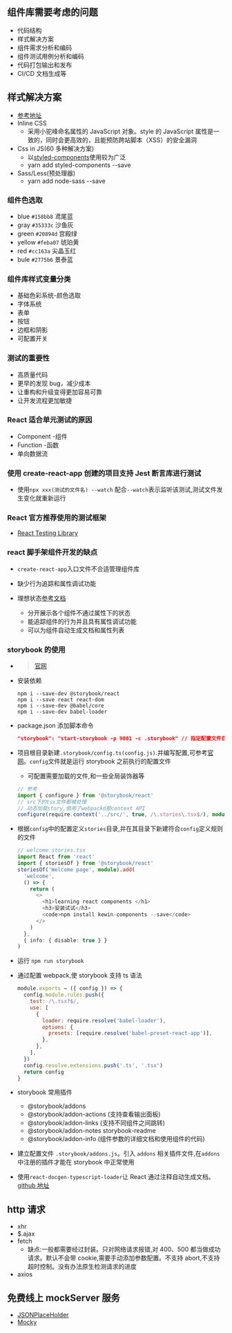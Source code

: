 ## 组件库需要考虑的问题

- 代码结构
- 样式解决方案
- 组件需求分析和编码
- 组件测试用例分析和编码
- 代码打包输出和发布
- CI/CD 文档生成等

## 样式解决方案

- [参考地址](https://reactjs.bootcss.com/docs/dom-elements.html)
- Inline CSS
  - 采用小驼峰命名属性的 JavaScript 对象。style 的 JavaScript 属性是一致的，同时会更高效的，且能预防跨站脚本（XSS）的安全漏洞
- Css in JS(60 多种解决方案)
  - 以[styled-components](https://styled-components.com/docs)使用较为广泛
  - yarn add styled-components --save
- Sass/Less(预处理器)
  - yarn add node-sass --save

### 组件色选取

- blue `#158bb8` 鸢尾蓝
- gray `#35333c` 沙鱼灰
- green `#20894d` 宫殿绿
- yellow `#feba07` 琥珀黄
- red `#cc163a` 尖晶玉红
- bule `#2775b6` 景泰蓝

### 组件库样式变量分类

- 基础色彩系统-颜色选取
- 字体系统
- 表单
- 按钮
- 边框和阴影
- 可配置开关

### 测试的重要性

- 高质量代码
- 更早的发现 bug，减少成本
- 让重构和升级变得更加容易可靠
- 让开发流程更加敏捷

### React 适合单元测试的原因

- Component -组件
- Function -函数
- 单向数据流

### 使用 create-react-app 创建的项目支持 Jest 断言库进行测试

- 使用`npx xxx(测试的文件名) --watch` 配合`--watch`表示监听该测试,测试文件发生变化就重新运行

### React 官方推荐使用的测试框架

- [React Testing Library](https://reactjs.bootcss.com/docs/test-utils.html)

### react 脚手架组件开发的缺点

- `create-react-app`入口文件不合适管理组件库
- 缺少行为追踪和属性调试功能

- 理想状态[参考文档](https://storybook.js.org/docs/react/get-started/introduction)
  - 分开展示各个组件不通过属性下的状态
  - 能追踪组件的行为并且具有属性调试功能
  - 可以为组件自动生成文档和属性列表

### storybook 的使用

- > [官网](https://storybook.js.org/)

- 安装依赖
  ```shell
  npm i --save-dev @storybook/react
  npm i --save react react-dom
  npm i --save-dev @babel/core
  npm i --save-dev babel-loader
  ```
- package.json 添加脚本命令
  ```json
  "storybook": "start-storybook -p 9001 -c .storybook" // 指定配置文件目录为 .storybook
  ```
- 项目根目录新建`.storybook/config.ts(config.js)`.并编写配置,可参考[官网](https://storybook.js.org/)。`config`文件就是运行 storybook 之前执行的配置文件
  - 可配置需要加载的文件,和一些全局装饰器等
  ```typescript
  // 参考
  import { configure } from '@storybook/react'
  // src下的tsx文件都被处理
  // 动态加载story,借用了webpackd额context API
  configure(require.context('../src/', true, /\.stories\.tsx$/), module)
  ```
- 根据`config`中的配置定义`stories`目录,并在其目录下新建符合`config`定义规则的文件
  ```typescript
  // welcome.stories.tsx
  import React from 'react'
  import { storiesOf } from '@storybook/react'
  storiesOf('Welcome page', module).add(
    'welcome',
    () => {
      return (
        <>
          <h1>learning react components </h1>
          <h3>安装试试</h3>
          <code>npm install kewin-components --save</code>
        </>
      )
    },
    { info: { disable: true } }
  )
  ```
- 运行 `npm run storybook`

- 通过配置 webpack,使 storybook 支持 ts 语法
  ```javascript
  module.exports = ({ config }) => {
    config.module.rules.push({
      test: /\.tsx?$/,
      use: [
        {
          loader: require.resolve('babel-loader'),
          options: {
            presets: [require.resolve('babel-preset-react-app')],
          },
        },
      ],
    })
    config.resolve.extensions.push('.ts', '.tsx')
    return config
  }
  ```
- storybook 常用插件

  - @storybook/addons
  - @storybook/addon-actions (支持查看输出面板)
  - @storybook/addon-links (支持不同组件之间跳转)
  - @storybook/addon-notes storybook-readme
  - @storybook/addon-info (组件参数的详细文档和使用组件的代码)

- 建立配置文件 `.storybook/addons.js`。引入 `addons` 相关插件文件,在`addons`中注册的插件才能在 storybook 中正常使用

- 使用`react-docgen-typescript-loader`让 React 通过注释自动生成文档。[github 地址](https://github.com/strothj/react-docgen-typescript-loader)

## http 请求

- xhr
- \$.ajax
- fetch
  - 缺点:一般都需要经过封装。只对网络请求报错,对 400、500 都当做成功请求。默认不会带 cookie,需要手动添加参数配置。不支持 abort,不支持超时控制。没有办法原生检测请求的进度
- axios

## 免费线上 mockServer 服务

- [JSONPlaceHolder](http://jsonplaceholder.typicode.com/)
- [Mocky](https://designer.mocky.io/)
